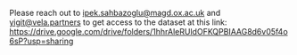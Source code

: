 Please reach out to ipek.sahbazoglu@magd.ox.ac.uk and yigit@vela.partners to get access to the dataset at this link:
https://drive.google.com/drive/folders/1hhrAleRUldOFKQPBIAAG8d6v05f4o6sP?usp=sharing
